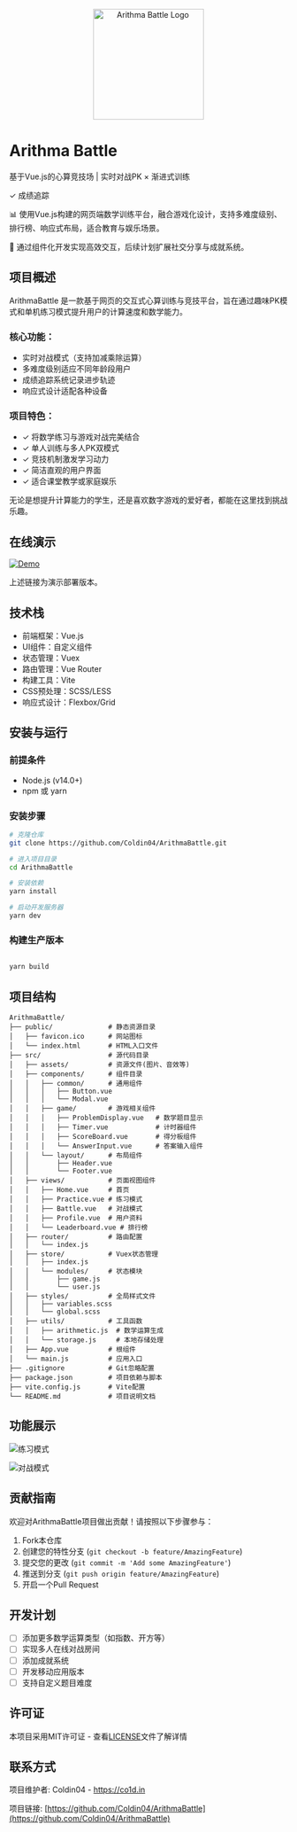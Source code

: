 <p align="center">
  <img src="./src/assets/logo.svg" alt="Arithma Battle Logo" width="200">
</p>

# Arithma Battle

基于Vue.js的心算竞技场 | 实时对战PK × 渐进式训练

✓ 成绩追踪 

📊 使用Vue.js构建的网页端数学训练平台，融合游戏化设计，支持多难度级别、排行榜、响应式布局，适合教育与娱乐场景。

🚀 通过组件化开发实现高效交互，后续计划扩展社交分享与成就系统。

## 项目概述

ArithmaBattle 是一款基于网页的交互式心算训练与竞技平台，旨在通过趣味PK模式和单机练习模式提升用户的计算速度和数学能力。

### 核心功能：

- 实时对战模式（支持加减乘除运算）
- 多难度级别适应不同年龄段用户
- 成绩追踪系统记录进步轨迹
- 响应式设计适配各种设备

### 项目特色：
- ✓ 将数学练习与游戏对战完美结合
- ✓ 单人训练与多人PK双模式
- ✓ 竞技机制激发学习动力
- ✓ 简洁直观的用户界面
- ✓ 适合课堂教学或家庭娱乐

无论是想提升计算能力的学生，还是喜欢数字游戏的爱好者，都能在这里找到挑战乐趣。

## 在线演示

[![Demo](https://img.shields.io/badge/demo-online-green)](https://ab.co1d.in)

上述链接为演示部署版本。

## 技术栈

- 前端框架：Vue.js
- UI组件：自定义组件
- 状态管理：Vuex
- 路由管理：Vue Router
- 构建工具：Vite
- CSS预处理：SCSS/LESS
- 响应式设计：Flexbox/Grid

## 安装与运行

### 前提条件
- Node.js (v14.0+)
- npm 或 yarn

### 安装步骤

```bash
# 克隆仓库
git clone https://github.com/Coldin04/ArithmaBattle.git

# 进入项目目录
cd ArithmaBattle

# 安装依赖
yarn install

# 启动开发服务器
yarn dev
```

### 构建生产版本

```bash

yarn build
```

## 项目结构

```
ArithmaBattle/
├── public/              # 静态资源目录
│   ├── favicon.ico      # 网站图标
│   └── index.html       # HTML入口文件
├── src/                 # 源代码目录
│   ├── assets/          # 资源文件(图片、音效等)
│   ├── components/      # 组件目录
│   │   ├── common/      # 通用组件
│   │   │   ├── Button.vue
│   │   │   └── Modal.vue
│   │   ├── game/        # 游戏相关组件
│   │   │   ├── ProblemDisplay.vue   # 数学题目显示
│   │   │   ├── Timer.vue            # 计时器组件
│   │   │   ├── ScoreBoard.vue       # 得分板组件
│   │   │   └── AnswerInput.vue      # 答案输入组件
│   │   └── layout/      # 布局组件
│   │       ├── Header.vue
│   │       └── Footer.vue
│   ├── views/           # 页面视图组件
│   │   ├── Home.vue     # 首页
│   │   ├── Practice.vue # 练习模式
│   │   ├── Battle.vue   # 对战模式
│   │   ├── Profile.vue  # 用户资料
│   │   └── Leaderboard.vue # 排行榜
│   ├── router/          # 路由配置
│   │   └── index.js
│   ├── store/           # Vuex状态管理
│   │   ├── index.js
│   │   └── modules/     # 状态模块
│   │       ├── game.js
│   │       └── user.js
│   ├── styles/          # 全局样式文件
│   │   ├── variables.scss
│   │   └── global.scss
│   ├── utils/           # 工具函数
│   │   ├── arithmetic.js  # 数学运算生成
│   │   └── storage.js     # 本地存储处理
│   ├── App.vue          # 根组件
│   └── main.js          # 应用入口
├── .gitignore           # Git忽略配置
├── package.json         # 项目依赖与脚本
├── vite.config.js       # Vite配置
└── README.md            # 项目说明文档
```

## 功能展示

![练习模式](./screenshots/practice-mode.png)

![对战模式](./screenshots/battle-mode.png)

## 贡献指南

欢迎对ArithmaBattle项目做出贡献！请按照以下步骤参与：

1. Fork本仓库
2. 创建您的特性分支 (`git checkout -b feature/AmazingFeature`)
3. 提交您的更改 (`git commit -m 'Add some AmazingFeature'`)
4. 推送到分支 (`git push origin feature/AmazingFeature`)
5. 开启一个Pull Request

## 开发计划

- [ ] 添加更多数学运算类型（如指数、开方等）
- [ ] 实现多人在线对战房间
- [ ] 添加成就系统
- [ ] 开发移动应用版本
- [ ] 支持自定义题目难度

## 许可证

本项目采用MIT许可证 - 查看[LICENSE](LICENSE)文件了解详情

## 联系方式

项目维护者: Coldin04 - https://co1d.in

项目链接: [https://github.com/Coldin04/ArithmaBattle](https://github.com/Coldin04/ArithmaBattle)

